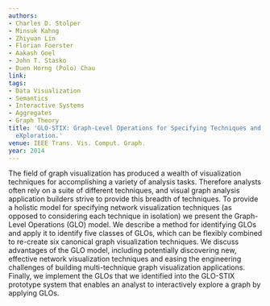 ```yaml
---
authors:
- Charles D. Stolper
- Minsuk Kahng
- Zhiyuan Lin
- Florian Foerster
- Aakash Goel
- John T. Stasko
- Duen Horng (Polo) Chau
link:
tags:
- Data Visualization
- Semantics
- Interactive Systems
- Aggregates
- Graph Theory
title: 'GLO-STIX: Graph-Level Operations for Specifying Techniques and Interactive
  eXploration.'
venue: IEEE Trans. Vis. Comput. Graph.
year: 2014
---
```

The field of graph visualization has produced a wealth of visualization techniques for accomplishing a variety of analysis tasks. Therefore analysts often rely on a suite of different techniques, and visual graph analysis application builders strive to provide this breadth of techniques. To provide a holistic model for specifying network visualization techniques (as opposed to considering each technique in isolation) we present the Graph-Level Operations (GLO) model. We describe a method for identifying GLOs and apply it to identify five classes of GLOs, which can be flexibly combined to re-create six canonical graph visualization techniques. We discuss advantages of the GLO model, including potentially discovering new, effective network visualization techniques and easing the engineering challenges of building multi-technique graph visualization applications. Finally, we implement the GLOs that we identified into the GLO-STIX prototype system that enables an analyst to interactively explore a graph by applying GLOs.